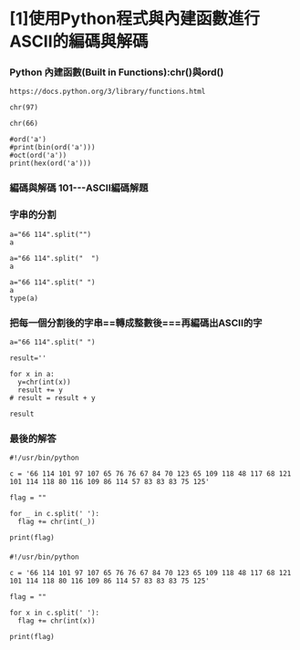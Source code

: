 # [1]使用Python程式與內建函數進行ASCII的編碼與解碼

### Python 內建函數(Built in Functions):chr()與ord()
```
https://docs.python.org/3/library/functions.html

chr(97)

chr(66)

#ord('a')
#print(bin(ord('a')))
#oct(ord('a'))
print(hex(ord('a')))
```
### 編碼與解碼 101---ASCII編碼解題

### 字串的分割
```
a="66 114".split("")
a

a="66 114".split("  ")
a

a="66 114".split(" ")
a
type(a)
```
### 把每一個分割後的字串==轉成整數後===再編碼出ASCII的字
```
a="66 114".split(" ")

result=''

for x in a:
  y=chr(int(x))
  result += y
# result = result + y 

result
```
### 最後的解答
```
#!/usr/bin/python

c = '66 114 101 97 107 65 76 76 67 84 70 123 65 109 118 48 117 68 121 101 114 118 80 116 109 86 114 57 83 83 83 75 125'

flag = ""

for _ in c.split(' '):
  flag += chr(int(_))

print(flag)
```
#### 
```
#!/usr/bin/python

c = '66 114 101 97 107 65 76 76 67 84 70 123 65 109 118 48 117 68 121 101 114 118 80 116 109 86 114 57 83 83 83 75 125'

flag = ""

for x in c.split(' '):
  flag += chr(int(x))

print(flag)
```
